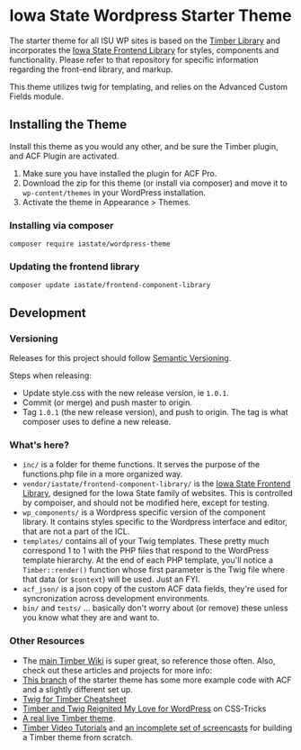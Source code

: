 # Iowa State Wordpress Starter Theme

The starter theme for all ISU WP sites is based on the [Timber Library](https://wordpress.org/plugins/timber-library/) and incorporates the [Iowa State Frontend Library](https://github.com/iastate/iastate22-frontend) for styles, components and functionality. Please refer to that repository for specific information regarding the front-end library, and markup.

This theme utilizes twig for templating, and relies on the Advanced Custom Fields module.

## Installing the Theme

Install this theme as you would any other, and be sure the Timber plugin, and ACF Plugin are activated.

1. Make sure you have installed the plugin for ACF Pro.
2. Download the zip for this theme (or install via composer) and move it to `wp-content/themes` in your WordPress installation.
3. Activate the theme in Appearance > Themes.

### Installing via composer

`composer require iastate/wordpress-theme`

### Updating the frontend library

`composer update iastate/frontend-component-library`

## Development

### Versioning

Releases for this project should follow [Semantic Versioning](https://semver.org/spec/v2.0.0.html).

Steps when releasing:

- Update style.css with the new release version, ie `1.0.1`.
- Commit (or merge) and push master to origin.
- Tag `1.0.1` (the new release version), and push to origin. The tag is what composer uses to define a new release.

### What's here?

- `inc/` is a folder for theme functions. It serves the purpose of the functions.php file in a more organized way.
- `vendor/iastate/frontend-component-library/` is the [Iowa State Frontend Library](https://github.com/iastate/iastate22-frontend), designed for the Iowa State family of websites. This is controlled by compoiser, and should not be modified here, except for testing.
- `wp_components/` is a Wordpress specific version of the component library. It contains styles specific to the Wordpress interface and editor, that are not a part of the ICL.
- `templates/` contains all of your Twig templates. These pretty much correspond 1 to 1 with the PHP files that respond to the WordPress template hierarchy. At the end of each PHP template, you'll notice a `Timber::render()` function whose first parameter is the Twig file where that data (or `$context`) will be used. Just an FYI.
- `acf_json/` is a json copy of the custom ACF data fields, they're used for syncronization across development environments.
- `bin/` and `tests/` ... basically don't worry about (or remove) these unless you know what they are and want to.

### Other Resources

- The [main Timber Wiki](https://github.com/jarednova/timber/wiki) is super great, so reference those often. Also, check out these articles and projects for more info:
- [This branch](https://github.com/laras126/timber-starter-theme/tree/tackle-box) of the starter theme has some more example code with ACF and a slightly different set up.
- [Twig for Timber Cheatsheet](http://notlaura.com/the-twig-for-timber-cheatsheet/)
- [Timber and Twig Reignited My Love for WordPress](https://css-tricks.com/timber-and-twig-reignited-my-love-for-wordpress/) on CSS-Tricks
- [A real live Timber theme](https://github.com/laras126/yuling-theme).
- [Timber Video Tutorials](http://timber.github.io/timber/#video-tutorials) and [an incomplete set of screencasts](https://www.youtube.com/playlist?list=PLuIlodXmVQ6pkqWyR6mtQ5gQZ6BrnuFx-) for building a Timber theme from scratch.
